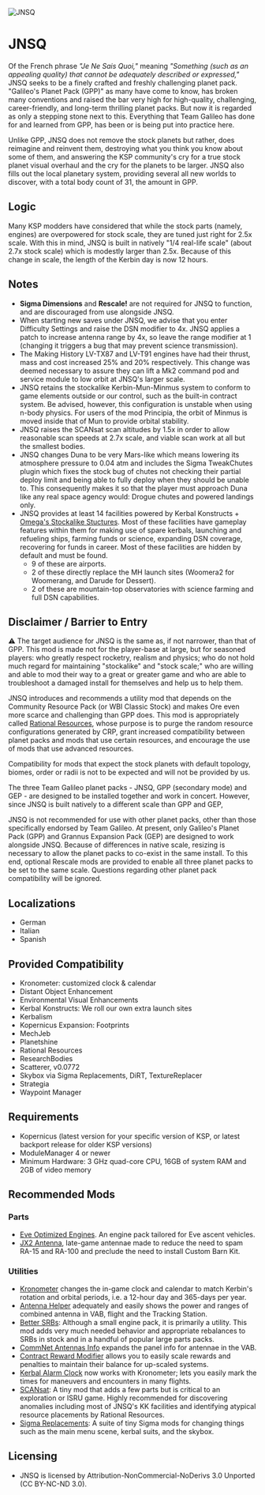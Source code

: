 ![JNSQ](https://i.imgur.com/mEjxx1R.png)
# JNSQ
Of the French phrase *"Je Ne Sais Quoi,"* meaning *"Something (such as an appealing quality) that cannot be adequately described or expressed,"* JNSQ seeks to be a finely crafted and freshly challenging planet pack. "Galileo's Planet Pack (GPP)" as many have come to know, has broken many conventions and raised the bar very high for high-quality, challenging, career-friendly, and long-term thrilling planet packs. But now it is regarded as only a stepping stone next to this. Everything that Team Galileo has done for and learned from GPP, has been or is being put into practice here.

Unlike GPP, JNSQ does not remove the stock planets but rather, does reimagine and reinvent them, destroying what you think you know about some of them, and answering the KSP community's cry for a true stock planet visual overhaul and the cry for the planets to be larger. JNSQ also fills out the local planetary system, providing several all new worlds to discover, with a total body count of 31, the amount in GPP.

## Logic
Many KSP modders have considered that while the stock parts (namely, engines) are overpowered for stock scale, they are tuned just right for 2.5x scale. With this in mind, JNSQ is built in natively "1/4 real-life scale" (about 2.7x stock scale) which is modestly larger than 2.5x. Because of this change in scale, the length of the Kerbin day is now 12 hours.

## Notes
* **Sigma Dimensions** and **Rescale!** are not required for JNSQ to function, and are discouraged from use alongside JNSQ.
* When starting new saves under JNSQ, we advise that you enter Difficulty Settings and raise the DSN modifier to 4x. JNSQ applies a patch to increase antenna range by 4x, so leave the range modifier at 1 (changing it triggers a bug that may prevent science transmission).
* The Making History LV-TX87 and LV-T91 engines have had their thrust, mass and cost increased 25% and 20% respectively. This change was deemed necessary to assure they can lift a Mk2 command pod and service module to low orbit at JNSQ's larger scale.
* JNSQ retains the stockalike Kerbin-Mun-Minmus system to conform to game elements outside or our control, such as the built-in contract system. Be advised, however, this configuration is unstable when using n-body physics. For users of the mod Principia, the orbit of Minmus is moved inside that of Mun to provide orbital stability.
* JNSQ raises the SCANsat scan altitudes by 1.5x in order to allow reasonable scan speeds at 2.7x scale, and viable scan work at all but the smallest bodies.
* JNSQ changes Duna to be very Mars-like which means lowering its atmosphere pressure to 0.04 atm and includes the Sigma TweakChutes plugin which fixes the stock bug of chutes not checking their partial deploy limit and being able to fully deploy when they should be unable to. This consequently makes it so that the player must approach Duna like any real space agency would: Drogue chutes and powered landings only.
* JNSQ provides at least 14 facilities powered by Kerbal Konstructs + [Omega's Stockalike Stuctures](https://spacedock.info/mod/2061/Omega%27s%20Stockalike%20Structures:%20No%20Textures%20Required). Most of these facilities have gameplay features within them for making use of spare kerbals, launching and refueling ships, farming funds or science, expanding DSN coverage, recovering for funds in career. Most of these facilities are hidden by default and must be found.
  * 9 of these are airports.
  * 2 of these directly replace the MH launch sites (Woomera2 for Woomerang, and Darude for Dessert).
  * 2 of these are mountain-top observatories with science farming and full DSN capabilities. 

## Disclaimer / Barrier to Entry
:warning: The target audience for JNSQ is the same as, if not narrower, than that of GPP. This mod is made not for the player-base at large, but for seasoned players: who greatly respect rocketry, realism and physics; who do not hold much regard for maintaining "stockalike" and "stock scale;" who are willing and able to mod their way to a great or greater game and who are able to troubleshoot a damaged install for themselves and help us to help them.

JNSQ introduces and recommends a utility mod that depends on the Community Resource Pack (or WBI Classic Stock) and makes Ore even more scarce and challenging than GPP does. This mod is appropriately called [Rational Resources](https://github.com/JadeOfMaar/RationalResources), whose purpose is to purge the random resource configurations generated by CRP, grant increased compatibility between planet packs and mods that use certain resources, and encourage the use of mods that use advanced resources.

Compatibility for mods that expect the stock planets with default topology, biomes, order or radii is not to be expected and will not be provided by us.

The three Team Galileo planet packs - JNSQ, GPP (secondary mode) and GEP - are designed to be installed together and work in concert. However, since JNSQ is built natively to a different scale than GPP and GEP, 

JNSQ is not recommended for use with other planet packs, other than those specifically endorsed by Team Galileo. At present, only Galileo's Planet Pack (GPP) and Grannus Expansion Pack (GEP) are designed to work alongside JNSQ. Because of differences in native scale, resizing is necessary to allow the planet packs to co-exist in the same install. To this end, optional Rescale mods are provided to enable all three planet packs to be set to the same scale. Questions regarding other planet pack compatibility will be ignored.

## Localizations
* German
* Italian
* Spanish

## Provided Compatibility
* Kronometer: customized clock & calendar
* Distant Object Enhancement
* Environmental Visual Enhancements
* Kerbal Konstructs: We roll our own extra launch sites
* Kerbalism
* Kopernicus Expansion: Footprints
* MechJeb
* Planetshine
* Rational Resources
* ResearchBodies
* Scatterer, v0.0772
* Skybox via Sigma Replacements, DiRT, TextureReplacer
* Strategia
* Waypoint Manager

## Requirements
* Kopernicus (latest version for your specific version of KSP, or latest backport release for older KSP versions)
* ModuleManager 4 or newer
* Minimum Hardware: 3 GHz quad-core CPU, 16GB of system RAM and 2GB of video memory

## Recommended Mods
### Parts
* [Eve Optimized Engines](https://github.com/OhioBob/Eve-Optimized-Engines/releases). An engine pack tailored for Eve ascent vehicles.
* [JX2 Antenna](https://spacedock.info/mod/1107/JX2Antenna), late-game antennae made to reduce the need to spam RA-15 and RA-100 and preclude the need to install Custom Barn Kit.

### Utilities
* [Kronometer](https://github.com/linuxgurugamer/Kronometer/releases) changes the in-game clock and calendar to match Kerbin's rotation and orbital periods, i.e. a 12-hour day and 365-days per year.
* [Antenna Helper](https://spacedock.info/mod/1730/Antenna%20Helper) adequately and easily shows the power and ranges of combined antenna in VAB, flight and the Tracking Station.
* [Better SRBs](https://github.com/OhioBob/BetterSRBs/releases): Although a small engine pack, it is primarily a utility. This mod adds very much needed behavior and appropriate rebalances to SRBs in stock and in a handful of popular large parts packs.
* [CommNet Antennas Info](https://spacedock.info/mod/2039/CommNet%20Antennas%20Info) expands the panel info for antennae in the VAB.
* [Contract Reward Modifier](https://spacedock.info/mod/132/Contract%20Reward%20Modifier) allows you to easily scale rewards and penalties to maintain their balance for up-scaled systems.
* [Kerbal Alarm Clock](https://spacedock.info/mod/699/Kerbal%20Alarm%20Clock) now works with Kronometer; lets you easily mark the times for maneuvers and encounters in many flights.
* [SCANsat](https://spacedock.info/mod/129/SCANsat): A tiny mod that adds a few parts but is critical to an exploration or ISRU game. Highly recommended for discovering anomalies including most of JNSQ's KK facilities and identifying atypical resource placements by Rational Resources.
* [Sigma Replacements](https://github.com/Sigma88/Sigma-Replacements/releases): A suite of tiny Sigma mods for changing things such as the main menu scene, kerbal suits, and the skybox.

## Licensing
* JNSQ is licensed by Attribution-NonCommercial-NoDerivs 3.0 Unported (CC BY-NC-ND 3.0).
